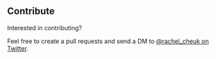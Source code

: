 ## Contribute

Interested in contributing?

Feel free to create a pull requests and send a DM to [@rachel_cheuk on Twitter](https://twitter.com/rachel_cheuk).
